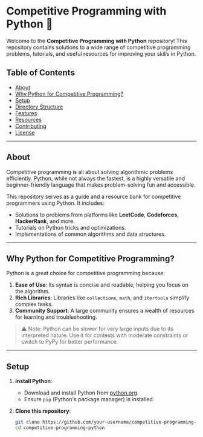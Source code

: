 # Competitive Programming with Python 🚀

Welcome to the **Competitive Programming with Python** repository! This repository contains solutions to a wide range of competitive programming problems, tutorials, and useful resources for improving your skills in Python.

## Table of Contents

- [About](#about)
- [Why Python for Competitive Programming?](#why-python-for-competitive-programming)
- [Setup](#setup)
- [Directory Structure](#directory-structure)
- [Features](#features)
- [Resources](#resources)
- [Contributing](#contributing)
- [License](#license)

---

## About

Competitive programming is all about solving algorithmic problems efficiently. Python, while not always the fastest, is a highly versatile and beginner-friendly language that makes problem-solving fun and accessible.

This repository serves as a guide and a resource bank for competitive programmers using Python. It includes:

- Solutions to problems from platforms like **LeetCode**, **Codeforces**, **HackerRank**, and more.
- Tutorials on Python tricks and optimizations.
- Implementations of common algorithms and data structures.

---

## Why Python for Competitive Programming?

Python is a great choice for competitive programming because:

1. **Ease of Use**: Its syntax is concise and readable, helping you focus on the algorithm.
2. **Rich Libraries**: Libraries like `collections`, `math`, and `itertools` simplify complex tasks.
3. **Community Support**: A large community ensures a wealth of resources for learning and troubleshooting.

> ⚠️ Note: Python can be slower for very large inputs due to its interpreted nature. Use it for contests with moderate constraints or switch to PyPy for better performance.

---

## Setup

1. **Install Python**:

   - Download and install Python from [python.org](https://www.python.org/).
   - Ensure `pip` (Python's package manager) is installed.

2. **Clone this repository**:
   ```bash
   git clone https://github.com/your-username/competitive-programming-python.git
   cd competitive-programming-python
   ```
